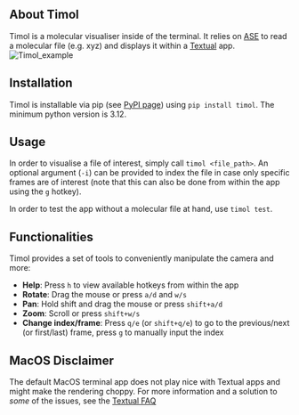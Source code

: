 ## About Timol 

Timol is a molecular visualiser inside of the terminal. It relies on [ASE](https://wiki.fysik.dtu.dk/ase/) to read a molecular file (e.g. xyz) and displays it within a [Textual](https://github.com/textualize/textual/) app. 
![Timol_example](https://github.com/user-attachments/assets/7a90b016-a5ff-4bf6-8fdd-d2106261f61c)

## Installation

Timol is installable via pip (see [PyPI page](https://pypi.org/project/timol/0.1.3/)) using `pip install timol`. The minimum python version is 3.12. 

## Usage

In order to visualise a file of interest, simply call `timol <file_path>`. An optional argument (`-i`) can be provided to index the file in case only specific frames are of interest (note that this can also be done from within the app using the `g` hotkey). 

In order to test the app without a molecular file at hand, use `timol test`.

## Functionalities

Timol provides a set of tools to conveniently manipulate the camera and more:
- **Help**: Press `h` to view available hotkeys from within the app
- **Rotate**: Drag the mouse or press `a/d` and `w/s`
- **Pan**: Hold shift and drag the mouse or press `shift+a/d`
- **Zoom**: Scroll or press `shift+w/s`
- **Change index/frame**: Press `q/e` (or `shift+q/e`) to go to the previous/next (or first/last) frame, press `g` to manually input the index

## MacOS Disclaimer

The default MacOS terminal app does not play nice with Textual apps and might make the rendering choppy. For more information and a solution to _some_ of the issues, see the [Textual FAQ](https://textual.textualize.io/FAQ/#why-doesnt-textual-look-good-on-macos)

